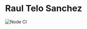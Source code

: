 # Raul Telo Sanchez 
![Node CI](https://github.com/lraulmn7/raultelo.me/workflows/Node%20Github%20CI/badge.svg)
